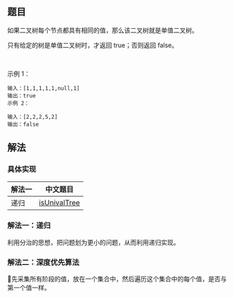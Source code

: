 ## 题目

如果二叉树每个节点都具有相同的值，那么该二叉树就是单值二叉树。

只有给定的树是单值二叉树时，才返回 true；否则返回 false。

 

示例 1：
```
输入：[1,1,1,1,1,null,1]
输出：true
示例 2：
```

```
输入：[2,2,2,5,2]
输出：false
```

## 解法

### 具体实现

| 解法一 | 中文题目                                                                                             |
| ------ | ---------------------------------------------------------------------------------------------------- |
| 递归   | [isUnivalTree](https://github.com/whiteCcinn/leetcode-practice/blob/master/algorithm/isUnivalTree.c) |

### 解法一：递归

利用分治的思想，把问题划为更小的问题，从而利用递归实现。

### 解法二：深度优先算法

先采集所有阶段的值，放在一个集合中，然后遍历这个集合中的每个值，是否与第一个值一样。
